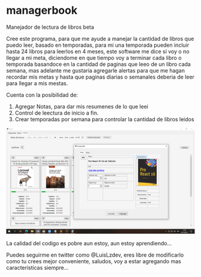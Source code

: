 # managerbook
Manejador de lectura de libros beta

Cree este programa, para que me ayude a manejar la cantidad de libros que puedo leer, basado en temporadas, para mi una temporada pueden incluir hasta 24 libros para leerlos en 4 meses, este software me dice si voy o no llegar a mi meta, diciendome en que tiempo voy a terminar cada libro o temporada basandoce en la cantidad de paginas que leeo de un libro cada semana, mas adelante me gustaria agregarle alertas para que me hagan recordar mis metas y hasta que paginas diarias o semanales deberia de leer para llegar a mis mestas.

Cuenta con la posibilidad de:
1. Agregar Notas, para dar mis resumenes de lo que leei
2. Control de leectura de inicio a fin.
3. Crear temporadas por semana para controlar la cantidad de libros leidos

![Previo](https://raw.githubusercontent.com/luislozad/managerbook/master/manager_book.png)

La calidad del codigo es pobre aun estoy, aun estoy aprendiendo...

Puedes seguirme en twitter como @LuisLzdev, eres libre de modificarlo como tu crees mejor conveniente, saludos, voy a estar agregando mas caracteristicas siempre...
